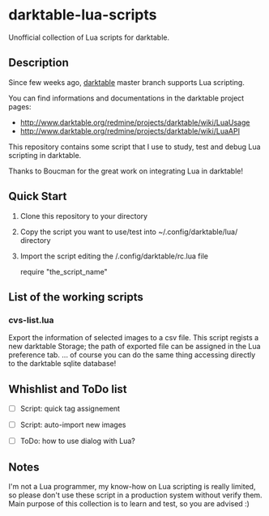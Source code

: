 darktable-lua-scripts
=====================

Unofficial collection of Lua scripts for darktable.

Description
-----------
Since few weeks ago, [darktable](https://github.com/darktable-org) master branch supports Lua scripting.

You can find informations and documentations in the darktable project pages:
- http://www.darktable.org/redmine/projects/darktable/wiki/LuaUsage
- http://www.darktable.org/redmine/projects/darktable/wiki/LuaAPI

This repository contains some script that I use to study, test and debug Lua scripting in darktable.


Thanks to Boucman for the great work on integrating Lua in darktable!


Quick Start
-----------
1. Clone this repository to your directory
2. Copy the script you want to use/test into ~/.config/darktable/lua/ directory
3. Import the script editing the /.config/darktable/rc.lua file

    require "the_script_name"

List of the working scripts
---------------------------
### cvs-list.lua
Export the information of selected images to a csv file.
This script regists a new darktable Storage; the path of exported file can be assigned in the Lua preference tab.
... of course you can do the same thing accessing directly to the darktable sqlite database!


Whishlist and ToDo list
-----------------------
- [ ] Script: quick tag assignement
- [ ] Script: auto-import new images 

- [ ] ToDo: how to use dialog with Lua?


Notes
-----
I'm not a Lua programmer, my know-how on Lua scripting is really limited, so please don't use these script in a production system without verify them.
Main purpose of this collection is to learn and test, so you are advised :)

